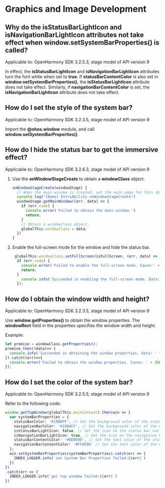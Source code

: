 # Graphics and Image Development

## Why do the isStatusBarLightIcon and isNavigationBarLightIcon attributes not take effect when window.setSystemBarProperties() is called?

Applicable to: OpenHarmony SDK 3.2.5.3, stage model of API version 9

In effect, the **isStatusBarLightIcon** and **isNavigationBarLightIcon** attributes turn the font white when set to **true**. If **statusBarContentColor** is also set in **window.setSystemBarProperties()**, the **isStatusBarLightIcon** attribute does not take effect. Similarly, if **navigationBarContentColor** is set, the **isNavigationBarLightIcon** attribute does not take effect.

## How do I set the style of the system bar?

Applicable to: OpenHarmony SDK 3.2.3.5, stage model of API version 9

Import the **\@ohos.window** module, and call **window.setSystemBarProperties()**.

## How do I hide the status bar to get the immersive effect?

Applicable to: OpenHarmony SDK 3.2.6.3, stage model of API version 9

1. Use the **onWindowStageCreate** to obtain a **windowClass** object.
   
   ```ts
   onWindowStageCreate(windowStage) {
     // When the main window is created, set the main page for this ability.
     console.log("[Demo] EntryAbility onWindowStageCreate")
     windowStage.getMainWindow((err, data) => {
       if (err.code) {
         console.error('Failed to obtain the main window.')
         return;
       }
       // Obtain a windowClass object.
       globalThis.windowClass = data; 
     })
   }
   ```

2. Enable the full-screen mode for the window and hide the status bar.
   
   ```ts
    globalThis.windowClass.setFullScreen(isFullScreen, (err, data) => {
     if (err.code) {
       console.error('Failed to enable the full-screen mode. Cause:' + JSON.stringify(err));
       return;
     }
       console.info('Succeeded in enabling the full-screen mode. Data: ' + JSON.stringify(data));
     });
   ```

## How do I obtain the window width and height?

Applicable to: OpenHarmony SDK 3.2.3.5, stage model of API version 9

Use **window.getProperties()** to obtain the window properties. The **windowRect** field in the properties specifies the window width and height.

Example:


```ts
let promise = windowClass.getProperties();
promise.then((data)=> {
  console.info('Succeeded in obtaining the window properties. Data: ' + JSON.stringify(data.windowRect));
}).catch((err)=>{
  console.error('Failed to obtain the window properties. Cause: ' + JSON.stringify(err));
});
```

## How do I set the color of the system bar?

Applicable to: OpenHarmony SDK 3.2.5.5, stage model of API version 9

Refer to the following code:


```ts
window.getTopWindow(globalThis.mainContext).then(win => {
  var systemBarProperties = {
    statusBarColor: '#19B6FF', // Set the background color of the status bar.
    navigationBarColor: '#19B6FF', // Set the background color of the navigation bar.
    isStatusBarLightIcon: false, // Set the icon on the status bar not to be highlighted.
    isNavigationBarLightIcon: true, // Set the icon on the navigation bar to be highlighted.
    statusBarContentColor: '#0D0500', // Set the text color of the status bar.
    navigationBarContentColor: '#FFA500' // Set the text color of the navigation bar.
  };
  win.setSystemBarProperties(systemBarProperties).catch(err => {
    INDEX_LOGGER.info(`set System Bar Properties failed:${err}`)
  })
})
.catch(err => {
  INDEX_LOGGER.info(`get top window failed:${err}`)
})
```
